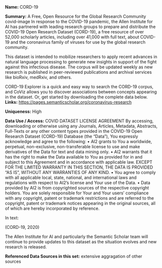 **Name:** CORD-19

**Summary:** 
A Free, Open Resource for the Global Research Community
covid-image
In response to the COVID-19 pandemic, the Allen Institute for AI has partnered with leading research groups to prepare and distribute the COVID-19 Open Research Dataset (CORD-19), a free resource of over 52,000 scholarly articles, including over 41,000 with full text, about COVID-19 and the coronavirus family of viruses for use by the global research community.

This dataset is intended to mobilize researchers to apply recent advances in natural language processing to generate new insights in support of the fight against this infectious disease. The corpus will be updated weekly as new research is published in peer-reviewed publications and archival services like bioRxiv, medRxiv, and others.

CORD-19 Explorer is a quick and easy way to search the CORD-19 corpus, and CoViz allows you to discover associations between concepts appearing in the dataset. Or, get started by downloading the complete data below.
**Links:** 
https://pages.semanticscholar.org/coronavirus-research

**Uniqueness:** High

**Data Use / Access:** 
COVID DATASET LICENSE AGREEMENT
By accessing, downloading or otherwise using any Journals, Articles, Metadata, Abstracts, Full-Texts or
any other content types provided in the COVID-19 Open Research Dataset (CORD-19) Database
(the “Data”), You expressly acknowledge and agree to the following:
• AI2 grants to You a worldwide, perpetual, non-exclusive, non-transferable license to use and
make derivatives of the Data for text and data mining only.
• AI2 warrants that it has the right to make the Data available to You as provided for in and
subject to this Agreement and in accordance with applicable law. EXCEPT FOR THE LIMITED
WARRANTY IN THIS SECTION, THE DATA IS PROVIDED “AS IS”, WITHOUT ANY
WARRANTIES OF ANY KIND.
• You agree to comply with all applicable local, state, national, and international laws and
regulations with respect to AI2’s license and Your use of the Data.
• Data provided by AI2 is from copyrighted sources of the respective copyright holders. You are
solely responsible for Your and Your users’ compliance with any copyright, patent or trademark
restrictions and are referred to the copyright, patent or trademark notices appearing in the
original sources, all of which are hereby incorporated by reference.

In text:

(CORD-19, 2020)

The Allen Institute for AI and particularly the Semantic Scholar team will continue to provide updates to this dataset as the situation evolves and new research is released.

**Referenced Data Sources in this set:** extensive aggragation of other sources
